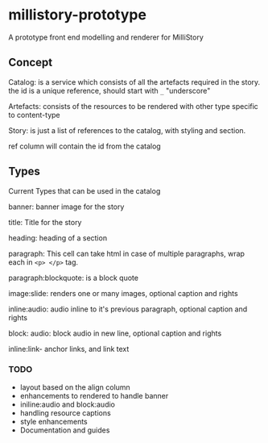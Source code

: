 # millistory-prototype
A prototype front end modelling and renderer for MilliStory

## Concept
Catalog: is a service which consists of all the artefacts required in
the story.
the id is a unique reference, should start with ```_``` "underscore"

Artefacts: consists of the resources to be rendered with other 
type specific to content-type

Story: is just a list of references to the catalog, 
with styling and section. 

ref column will contain the id from the catalog


## Types
Current Types that can be used in the catalog

banner: banner image for the story

title: Title for the story

heading: heading of a section

paragraph: This cell can take html in case of multiple paragraphs,
wrap each in ```<p> </p>``` tag.

paragraph:blockquote: is a block quote

image:slide: renders one or many images, optional caption and rights

inline:audio: audio inline to it's previous paragraph, optional caption and rights

block: audio: block audio in new line, optional caption and rights

inline:link- anchor links, and link text


### TODO
- layout based on the align column
- enhancements to rendered to handle banner
- iniline:audio and block:audio
- handling resource captions
- style enhancements
- Documentation and guides

